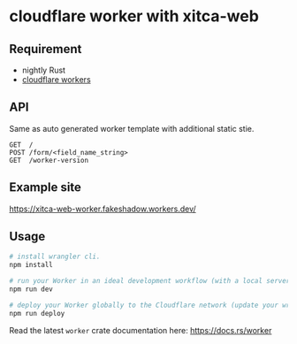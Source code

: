 # cloudflare worker with xitca-web

## Requirement
- nightly Rust
- [cloudflare workers](https://workers.cloudflare.com/)

## API
Same as auto generated worker template with additional static stie.
```
GET  /
POST /form/<field_name_string> 
GET  /worker-version
```

## Example site
https://xitca-web-worker.fakeshadow.workers.dev/

## Usage
```bash
# install wrangler cli.
npm install

# run your Worker in an ideal development workflow (with a local server, file watcher & more)
npm run dev

# deploy your Worker globally to the Cloudflare network (update your wrangler.toml file for configuration)
npm run deploy
```
Read the latest `worker` crate documentation here: https://docs.rs/worker
